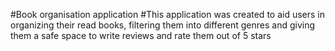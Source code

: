 #Book organisation application
#This application was created to aid users in organizing their read books, filtering them into different genres and giving them a safe space to write reviews and rate them out of 5 stars
